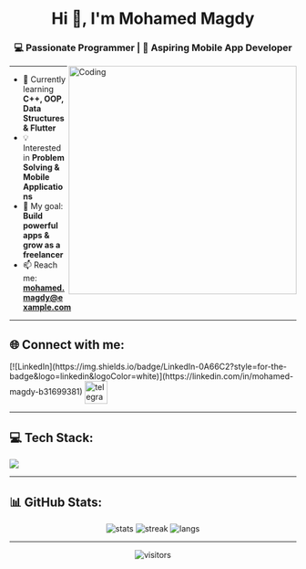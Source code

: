 <h1 align="center">Hi 👋, I'm Mohamed Magdy</h1>
<h3 align="center">💻 Passionate Programmer | 📱 Aspiring Mobile App Developer</h3>

<img align="right" alt="Coding" width="400" src="https://media.giphy.com/media/qgQUggAC3Pfv687qPC/giphy.gif">

---

- 🌱 Currently learning **C++, OOP, Data Structures & Flutter**
- 💡 Interested in **Problem Solving & Mobile Applications**
- 🚀 My goal: **Build powerful apps & grow as a freelancer**
- 📫 Reach me: **mohamed.magdy@example.com**

---

## 🌐 Connect with me:
<p align="left">
[![LinkedIn](https://img.shields.io/badge/LinkedIn-0A66C2?style=for-the-badge&logo=linkedin&logoColor=white)](https://linkedin.com/in/mohamed-magdy-b31699381)  
<a href="https://t.me/YourTelegramUserName" target="blank"><img align="center" src="https://skillicons.dev/icons?i=telegram" alt="telegram" height="40" /></a>
</p>

---

## 💻 Tech Stack:
<p align="left">
<img src="https://skillicons.dev/icons?i=cpp,flutter,dart,git,github,vscode" />
</p>

---

## 📊 GitHub Stats:
<p align="center">
<img src="https://github-readme-stats.vercel.app/api?username=YOUR_GITHUB_USERNAME&show_icons=true&theme=radical" alt="stats" />
<img src="https://github-readme-streak-stats.herokuapp.com/?user=YOUR_GITHUB_USERNAME&theme=radical" alt="streak" />
<img src="https://github-readme-stats.vercel.app/api/top-langs/?username=YOUR_GITHUB_USERNAME&layout=compact&theme=radical" alt="langs" />
</p>

---

<p align="center">
  <img src="https://visitcount.itsvg.in/api?id=YOUR_GITHUB_USERNAME&icon=0&color=12" alt="visitors" />
</p>

